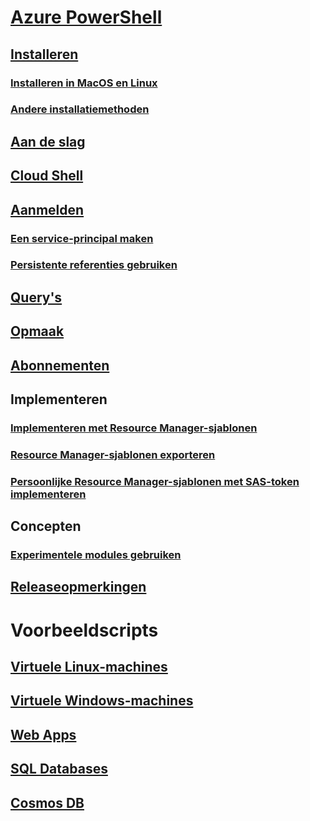 # [Azure PowerShell](../overview.md)

## [Installeren](../install-azurerm-ps.md)
### [Installeren in MacOS en Linux](../install-azurermps-maclinux.md)
### [Andere installatiemethoden](../other-install.md)

## [Aan de slag](../get-started-azureps.md)

## [Cloud Shell](https://docs.microsoft.com/azure/cloud-shell/overview)

## [Aanmelden](../authenticate-azureps.md)
### [Een service-principal maken](../create-azure-service-principal-azureps.md)
### [Persistente referenties gebruiken](../context-persistence.md)

## [Query's](../queries-azureps.md)
## [Opmaak](../formatting-output.md)
## [Abonnementen](../manage-subscriptions-azureps.md)

## Implementeren
### [Implementeren met Resource Manager-sjablonen](/azure/azure-resource-manager/resource-group-template-deploy)
### [Resource Manager-sjablonen exporteren](/azure/azure-resource-manager/resource-manager-export-template-powershell)
### [Persoonlijke Resource Manager-sjablonen met SAS-token implementeren](/azure/azure-resource-manager/resource-manager-powershell-sas-token)

## Concepten
### [Experimentele modules gebruiken](../using-experimental-modules.md)

## [Releaseopmerkingen](release-notes-azureps.md)

# Voorbeeldscripts
## [Virtuele Linux-machines](/azure/virtual-machines/linux/powershell-samples?toc=%2fpowershell%2fmodule%2ftoc.json)
## [Virtuele Windows-machines](/azure/virtual-machines/windows/powershell-samples?toc=%2fpowershell%2fmodule%2ftoc.json)
## [Web Apps](/azure/app-service-web/app-service-powershell-samples?toc=%2fpowershell%2fmodule%2ftoc.json)
## [SQL Databases](/azure/sql-database/sql-database-powershell-samples?toc=%2fpowershell%2fmodule%2ftoc.json)
## [Cosmos DB](/azure/cosmos-db/powershell-samples?toc=%2fpowershell%2fmodules%2ftoc.json)

